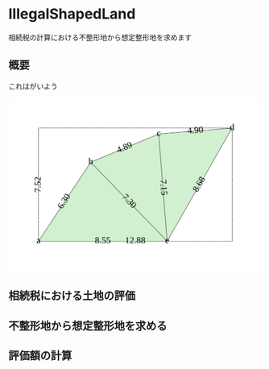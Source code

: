 # IllegalShapedLand
相続税の計算における不整形地から想定整形地を求めます
## 概要

これはがいよう

![図面](land.svg)

## 相続税における土地の評価

## 不整形地から想定整形地を求める

## 評価額の計算



